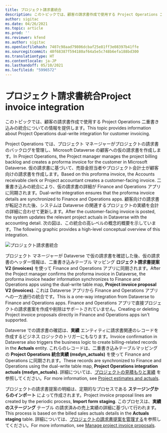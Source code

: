 ```yaml
---
title: プロジェクト請求書統合
description: このトピックでは、顧客の請求書作成で使用する Project Operations 二重書き込みの統合についての情報を提供します。
author: sigitac
ms.date: 04/26/2021
ms.topic: article
ms.prod: ''
ms.reviewer: kfend
ms.author: sigitac
ms.openlocfilehash: 7407c98aad79806dcbaf25e81ff3e08397b41ffe
ms.sourcegitcommit: 40f68387f594180af64a5e5c748b6efa188bd300
ms.translationtype: HT
ms.contentlocale: ja-JP
ms.lasthandoff: 05/10/2021
ms.locfileid: "5996572"
---
```

# <a name="project-invoice-integration"></a><span data-ttu-id="56b97-103">プロジェクト請求書統合</span><span class="sxs-lookup"><span data-stu-id="56b97-103">Project invoice integration</span></span>

<span data-ttu-id="56b97-104">このトピックでは、顧客の請求書作成で使用する Project Operations 二重書き込みの統合についての情報を提供します。</span><span class="sxs-lookup"><span data-stu-id="56b97-104">This topic provides information about Project Operations dual-write integration for customer invoicing.</span></span>

<span data-ttu-id="56b97-105">Project Operations では、プロジェクト マネージャーがプロジェクトの請求書のバックログを管理し、Microsoft Dataverse の顧客への仮の請求書を作成します。</span><span class="sxs-lookup"><span data-stu-id="56b97-105">In Project Operations, the Project manager manages the project billing backlog and creates a proforma invoice for the customer in Microsoft Dataverse.</span></span> <span data-ttu-id="56b97-106">仮の請求書に基づいて、売掛金担当者やプロジェクト会計士が顧客向けの請求書を作成します。</span><span class="sxs-lookup"><span data-stu-id="56b97-106">Based on this proforma invoice, the Accounts receivable clerk or Project accountant creates a customer-facing invoice.</span></span> <span data-ttu-id="56b97-107">二重書き込みの統合により、仮の請求書の詳細が Finance and Operations アプリに同期されます。</span><span class="sxs-lookup"><span data-stu-id="56b97-107">Dual-write integration ensures that the proforma invoice details are synchronized to Finance and Operations apps.</span></span> <span data-ttu-id="56b97-108">顧客向けの請求書が転記された後、システムは Dataverse の関連するプロジェクトの実績を会計の詳細に合わせて更新します。</span><span class="sxs-lookup"><span data-stu-id="56b97-108">After the customer-facing invoice is posted, the system updates the relevant project actuals in Dataverse with the accounting detail.</span></span> <span data-ttu-id="56b97-109">次の図は、この統合の高レベルの概念的概要を示しています。</span><span class="sxs-lookup"><span data-stu-id="56b97-109">The following graphic provides a high-level conceptual overview of this integration.</span></span>

   ![プロジェクト請求書統合](./media/DW5Invoicing.png)

<span data-ttu-id="56b97-111">プロジェクト マネージャーが Dataverse で仮の請求書を確認した後、仮の請求書のヘッダー情報は、二重書き込みテーブル マッピング **ロジェクト請求書提案 V2 (invoices)** を使って Finance and Operations アプリに同期されます。</span><span class="sxs-lookup"><span data-stu-id="56b97-111">After the Project manager confirms the proforma invoice in Dataverse, the proforma invoice header information synchronizes to Finance and Operations apps using the dual-write table map, **Project invoice proposal V2 (invoices)**.</span></span> <span data-ttu-id="56b97-112">これは Dataverse アプリから Finance and Operations アプリへの一方通行の統合です。</span><span class="sxs-lookup"><span data-stu-id="56b97-112">This is a one-way integration from Dataverse to Finance and Operations apps.</span></span> <span data-ttu-id="56b97-113">Finance and Operations アプリで直接プロジェクトの請求書案を作成や削除はサポートされていません。</span><span class="sxs-lookup"><span data-stu-id="56b97-113">Creating or deleting Project invoice proposals directly in Finance and Operations apps isn't supported.</span></span>

<span data-ttu-id="56b97-114">Dataverse での請求書の確認は、**実績** エンティティに請求書関連のレコードを作成するビジネス ロジックのトリガーにもなります。</span><span class="sxs-lookup"><span data-stu-id="56b97-114">Invoice confirmation in Dataverse also triggers the business logic to create billing-related records in the **Actuals** entity.</span></span> <span data-ttu-id="56b97-115">これらのレコードは、二重書き込みテーブルマッピングの **Project Operations 統合実績 (msdyn\_actuals)** を使って Finance and Operations に同期されます。</span><span class="sxs-lookup"><span data-stu-id="56b97-115">These records are synchronized to Finance and Operations using the dual-write table map, **Project Operations integration actuals (msdyn\_actuals).**</span></span> <span data-ttu-id="56b97-116">詳細については、[プロジェクトの見積もりと実績](resource-dual-write-estimates-actuals.md) を参照してください。</span><span class="sxs-lookup"><span data-stu-id="56b97-116">For more information, see [Project estimates and actuals](resource-dual-write-estimates-actuals.md).</span></span> 

<span data-ttu-id="56b97-117">プロジェクトの請求書提案の明細は、定期的なプロセスである **ステージングからのインポート** によって作成されます。</span><span class="sxs-lookup"><span data-stu-id="56b97-117">Project invoice proposal lines are created by the periodic process, **Import form staging**.</span></span> <span data-ttu-id="56b97-118">このプロセスは、**実績のステージング** テーブル の請求済みの売上実績の詳細に基づいて行われます。</span><span class="sxs-lookup"><span data-stu-id="56b97-118">This process is based on the billed sales actuals details in the **Actuals staging** table.</span></span> <span data-ttu-id="56b97-119">詳細については、[プロジェクトの請求書提案を管理する](../invoicing/format-update-project-invoice-proposals.md#create-project-invoice-proposals)を参照してください。</span><span class="sxs-lookup"><span data-stu-id="56b97-119">For more information, see [Manage project invoice proposals](../invoicing/format-update-project-invoice-proposals.md#create-project-invoice-proposals).</span></span> 
